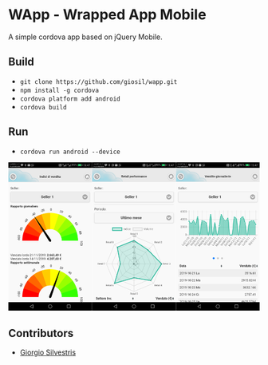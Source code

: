 # WApp - Wrapped App Mobile

A simple cordova app based on jQuery Mobile.

## Build

- `git clone https://github.com/giosil/wapp.git`
- `npm install -g cordova`
- `cordova platform add android`
- `cordova build`

## Run

- `cordova run android --device`

![WApp](wapp.png)

## Contributors

* [Giorgio Silvestris](https://github.com/giosil)
